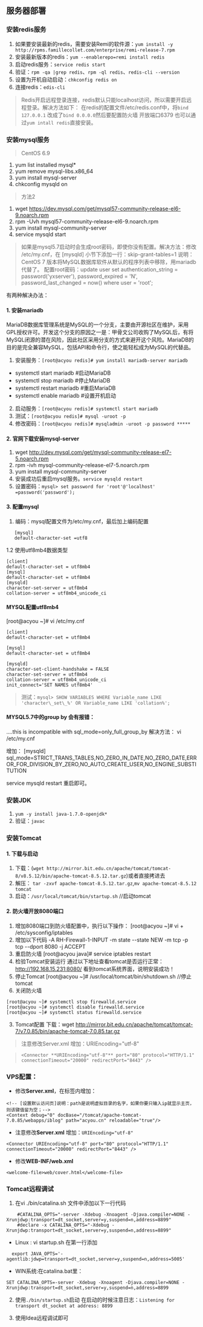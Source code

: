 ## 服务器部署

### 安装redis服务
1. 如果要安装最新的redis，需要安装Remi的软件源：`yum install -y http://rpms.famillecollet.com/enterprise/remi-release-7.rpm`
2. 安装最新版本的redis：`yum --enablerepo=remi install redis`
3. 启动redis服务：`service redis start`
4. 验证：`rpm -qa |grep redis`、`rpm -ql redis`、`redis-cli --version`
5. 设置为开机自动启动：`chkconfig redis on`
6. 连接redis：`edis-cli`

> Redis开启远程登录连接，redis默认只能localhost访问，所以需要开启远程登录。解决方法如下：
> 在redis的配置文件/etc/redis.conf中，将`bind 127.0.0.1` 改成了`bind 0.0.0.0`然后要配置防火墙 开放端口6379
也可以通过`yum intall redis`直接安装。

### 安装mysql服务
> CentOS 6.9
1. yum list installed mysql*
2. yum remove mysql-libs.x86_64
3. yum install mysql-server
4. chkconfig mysqld on

> 方法2
1. wget https://dev.mysql.com/get/mysql57-community-release-el6-9.noarch.rpm
2. rpm -Uvh mysql57-community-release-el6-9.noarch.rpm
3. yum install mysql-community-server
4. service mysqld start


> 如果是mysql5.7启动时会生成root密码，即使你没有配置。解决方法：修改 /etc/my.cnf，在 [mysqld] 小节下添加一行：skip-grant-tables=1
> 说明：CentOS 7 版本将MySQL数据库软件从默认的程序列表中移除，用mariadb代替了。
> 配置root密码：update user set authentication_string = password('yxserver'), password_expired = 'N', password_last_changed = now() where user = 'root';

有两种解决办法：
#### 1. 安装mariadb
MariaDB数据库管理系统是MySQL的一个分支，主要由开源社区在维护，采用GPL授权许可。开发这个分支的原因之一是：甲骨文公司收购了MySQL后，有将MySQL闭源的潜在风险，因此社区采用分支的方式来避开这个风险。MariaDB的目的是完全兼容MySQL，包括API和命令行，使之能轻松成为MySQL的代替品。
1. 安装服务：`[root@acyou redis]# yum install mariadb-server mariadb`
 - systemctl start mariadb    #启动MariaDB
 - systemctl stop mariadb     #停止MariaDB
 - systemctl restart mariadb  #重启MariaDB
 - systemctl enable mariadb   #设置开机启动
2. 启动服务：`[root@acyou redis]# systemctl start mariadb`
3. 测试：`[root@acyou redis]# mysql -uroot -p`
4. 修改密码：`[root@acyou redis]# mysqladmin -uroot -p password *****`
#### 2. 官网下载安装mysql-server
1. wget http://dev.mysql.com/get/mysql-community-release-el7-5.noarch.rpm
2. rpm -ivh mysql-community-release-el7-5.noarch.rpm
3. yum install mysql-community-server
4. 安装成功后重启mysql服务。`service mysqld restart`
5. 设置密码：`mysql> set password for 'root'@'localhost' =password('password');`
#### 3. 配置mysql
1. 编码：mysql配置文件为/etc/my.cnf，最后加上编码配置
```
   [mysql]
   default-character-set =utf8
```

1.2 使用utf8mb4数据类型
```
[client]
default-character-set = utf8mb4
[mysql]
default-character-set = utf8mb4
[mysqld]
character-set-server = utf8mb4
collation-server = utf8mb4_unicode_ci
```

#### MYSQL配置utf8mb4
[root@acyou ~]# vi /etc/my.cnf
```
[client]
default-character-set = utf8mb4

[mysql]
default-character-set = utf8mb4

[mysqld]
character-set-client-handshake = FALSE
character-set-server = utf8mb4
collation-server = utf8mb4_unicode_ci
init_connect='SET NAMES utf8mb4'
```
> 测试：`mysql> SHOW VARIABLES WHERE Variable_name LIKE 'character\_set\_%' OR Variable_name LIKE 'collation%';`
#### MYSQL5.7中的group by 会有报错：
....this is incompatible with sql_mode=only_full_group_by
解决方法：
vi /etc/my.cnf

增加：
[mysqld]
sql_mode=STRICT_TRANS_TABLES,NO_ZERO_IN_DATE,NO_ZERO_DATE,ERROR_FOR_DIVISION_BY_ZERO,NO_AUTO_CREATE_USER,NO_ENGINE_SUBSTITUTION

service mysqld restart 重启即可。



###  安装JDK
1. `yum -y install java-1.7.0-openjdk*`
2. 验证：`javac`
###  安装Tomcat
#### 1. 下载与启动
1. 下载：(`wget http://mirror.bit.edu.cn/apache/tomcat/tomcat-8/v8.5.12/bin/apache-tomcat-8.5.12.tar.gz`)或者直接拷进去
2. 解压： `tar -zxvf apache-tomcat-8.5.12.tar.gz`,`mv apache-tomcat-8.5.12 tomcat`
3. 启动：`/usr/local/tomcat/bin/startup.sh`      //启动tomcat
#### 2. 防火墙开放8080端口
1. 增加8080端口到防火墙配置中，执行以下操作：
[root@acyou ~]# vi + /etc/sysconfig/iptables
2. 增加以下代码
-A RH-Firewall-1-INPUT -m state --state NEW -m tcp -p tcp --dport 8080 -j ACCEPT
3. 重启防火墙
[root@acyou java]# service iptables restart
4. 检验Tomcat安装运行
通过以下地址查看tomcat是否运行正常：
http://192.168.15.231:8080/
看到tomcat系统界面，说明安装成功！
5. 停止Tomcat
[root@acyou ~]# /usr/local/tomcat/bin/shutdown.sh  //停止tomcat
6. 关闭防火墙
```
[root@acyou ~]# systemctl stop firewalld.service
[root@acyou ~]# systemctl disable firewalld.service
[root@acyou ~]# systemctl status firewalld.service
```
3. Tomcat配置
下载：wget http://mirror.bit.edu.cn/apache/tomcat/tomcat-7/v7.0.85/bin/apache-tomcat-7.0.85.tar.gz
> 注意修改Server.xml 增加：URIEncoding="utf-8"

> `<Connector **URIEncoding="utf-8"** port="80" protocol="HTTP/1.1" connectionTimeout="20000" redirectPort="8443" />`



### VPS配置：

-	修改**Server.xml**，在<Host></Host>标签内增加：
```
<!-- [设置默认访问页]说明：path是说明虚拟目录的名字，如果你要只输入ip就显示主页，则该键值留为空；-->
<Context debug="0" docBase="/tomcat/apache-tomcat-7.0.85/webapps/iblog" path="acyou.cn" reloadable="true"/>
```
-	注意修改**Server.xml** 增加：`URIEncoding="utf-8"`
```
<Connector URIEncoding="utf-8" port="80" protocol="HTTP/1.1" connectionTimeout="20000" redirectPort="8443" />
```
-	修改**WEB-INF/web.xml**
```
<welcome-file>web/cover.html</welcome-file>
```

### Tomcat远程调试
1. 在vi ./bin/catalina.sh 文件中添加以下一行代码
```
    #CATALINA_OPTS="-server -Xdebug -Xnoagent -Djava.compiler=NONE -Xrunjdwp:transport=dt_socket,server=y,suspend=n,address=8899"
    #declare -x CATALINA_OPTS="-Xdebug -Xrunjdwp:transport=dt_socket,server=y,suspend=n,address=8899"

```
  * Linux : vi startup.sh
  在第一行添加
  ```
    export JAVA_OPTS='-agentlib:jdwp=transport=dt_socket,server=y,suspend=n,address=5005'
  ```
   * WIN系统:在catalina.bat里： 
```
SET CATALINA_OPTS=-server -Xdebug -Xnoagent -Djava.compiler=NONE -Xrunjdwp:transport=dt_socket,server=y,suspend=n,address=8899 
```
2. 使用`./bin/startup.sh`启动
在启动的时候注意日志：`Listening for transport dt_socket at address: 8899`

3. 使用Idea远程调试即可
